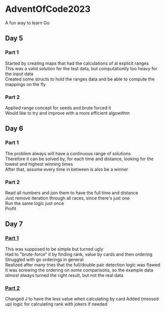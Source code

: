 # AdventOfCode2023
A fun way to learn Go


## Day 5
### Part 1
Started by creating maps that had the calculations of al explicit ranges  
This was a valid solution for the test data, but computationlly too heavy for the input data  
Created some structs to hold the ranges data and be able to compute the mappings on the fly  
### Part 2
Applied range concept for seeds and brute forced it  
Would like to try and improve with a more efficient algowithm  
## Day 6
### Part 1
The problem always will have a continuous range of solutions  
Therefore it can be solved by, for each time and distance, looking for the lowest and highest winning times  
After that, assume every time in between is also be a winner  
### Part 2
Read all numbers and join them to have the full time and distance  
Just remove iteration through all races, since there's just one  
Run the same logic just once  
Profit  
## Day 7
### [Part 1](Day7/Part1/day7_1.go)
This was supposed to be simple but turned ugly  
Had to "brute-force" it by finding rank, value by cards and then ordering  
Struggled with go orderings in general  
Realized after many tries that the full/double pair detection logic was flawed
It was screwing the ordering on *some* comparisons, so the example data *almost* always turned the right result, but not the real data
### [Part 2](Day7/Part2/day7_2.go)
Changed J to have the less value when calculating by card
Added (messed up) logic for calculating rank with jokers if needed